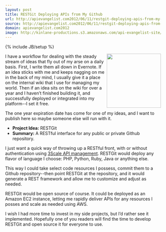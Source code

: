 ```yaml
---
layout: post
title: RESTGit Deploying APIs from My Github
url: http://apievangelist.com2012/06/11/restgit-deploying-apis-from-my-github/
source: http://apievangelist.com2012/06/11/restgit-deploying-apis-from-my-github/
domain: apievangelist.com2012
image: http://kinlane-productions.s3.amazonaws.com/api-evangelist-site/blog/github-logo.png
---
```

{% include JB/setup %}<p>
     <img src="http://kinlane-productions.s3.amazonaws.com/github/github-logo.png"  width="175" align="right" />
</p>
<p>
     I have a workflow for dealing with the steady stream of ideas that fly out of my arse on a daily basis. First, I write them all down in Evernote. If an idea sticks with me and keeps nagging on me in the back of my mind, I usually give it a place on the internal wiki that I use for managing my world. Then if an idea sits on the wiki for over a year and I haven’t finished building it, and successfully deployed or integrated into my platform--I set it free.
</p>
<p>
     The one year expiration date has come for one of my ideas, and I want to publish here so maybe someone else will run with it.
</p>
<ul>
     <li>
          <strong>Project Idea:</strong> RESTGit
     </li>
     <li>
          <strong>Summary:</strong> A RESTful interface for any public or private Github repository.
     </li>
</ul>
<p>
     I just want a quick way of throwing up a RESTful front, with or without authentication using <a title="3Scale API management" href="http://www.3scale.net">3Scale API management</a>. RESTGit would deploy any flavor of language I choose: PHP, Python, Ruby, Java or anything else.
</p>
<p>
     This way I could take select code resources I possess, commit them to a Github repository--then point RESTGit at the repository, and it would generate a REST framework and allow me to customize and adjust as needed.
</p>
<p>
     RESTGit would be open source of course. It could be deployed as an Amazon EC2 instance, letting me rapidly deliver APIs for any resources I posses and scale as needed using AWS.
</p>
<p>
     I wish I had more time to invest in my side projects, but I’d rather see it implemented. Hopefully one of you readers will find the time to develop RESTGit and open source it for everyone to use.
</p>
